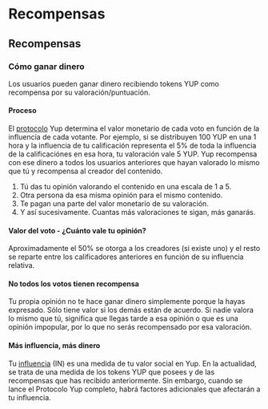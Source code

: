 # Recompensas

## Recompensas

### Cómo ganar dinero

Los usuarios pueden ganar dinero recibiendo tokens YUP como recompensa por su valoración/puntuación.

#### **Proceso**

El [protocolo](https://docs.yup.io/v/espanol/protocol/yup-protocolo) Yup determina el valor monetario de cada voto en función de la influencia de cada votante. Por ejemplo, si se distribuyen 100 YUP en una 1 hora y la influencia de tu calificación representa el 5% de toda la influencia de la calificaciónes en esa hora, tu valoración vale 5 YUP. Yup recompensa con ese dinero a todos los usuarios anteriores que hayan valorado lo mismo que tú y recompensa al creador del contenido.

1. Tú das tu opinión valorando el contenido en una escala de 1 a 5.
2. Otra persona da esa misma opinión para el mismo contenido.
3. Te pagan una parte del valor monetario de su valoración.
4. Y así sucesivamente. Cuantas más valoraciones te sigan, más ganarás.

#### Valor del voto - ¿Cuánto vale tu opinión?

Aproximadamente el 50% se otorga a los creadores \(si existe uno\) y el resto se reparte entre los calificadores anteriores en función de su influencia relativa.

#### No todos los votos tienen recompensa

Tu propia opinión no te hace ganar dinero simplemente porque la hayas expresado. Sólo tiene valor si los demás están de acuerdo. Si nadie valora lo mismo que tú, significa que llegas tarde a esa opinión o que es una opinión impopular, por lo que no serás recompensado por esa valoración.

#### Más influencia, más dinero

Tu [influencia](https://docs.yup.io/#/protocol?id=influence) \(IN\) es una medida de tu valor social en Yup. En la actualidad, se trata de una medida de los tokens YUP que posees y de las recompensas que has recibido anteriormente. Sin embargo, cuando se lance el Protocolo Yup completo, habrá factores adicionales que afectarán a tu influencia.



